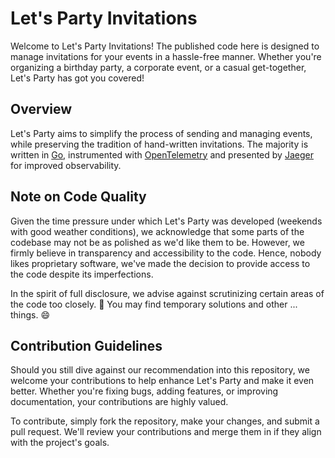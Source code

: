 # Let's Party Invitations

Welcome to Let's Party Invitations! The published code here is designed to manage invitations for your events in a hassle-free manner. Whether you're organizing a birthday party, a corporate event, or a casual get-together, Let's Party has got you covered!

## Overview 

Let's Party aims to simplify the process of sending and managing events, while preserving the tradition of hand-written invitations.
The majority is written in [Go](https://go.dev/), instrumented with [OpenTelemetry](https://opentelemetry.io/) and presented by [Jaeger](https://www.jaegertracing.io) for improved observability.

## Note on Code Quality

Given the time pressure under which Let's Party was developed (weekends with good weather conditions), we acknowledge that some parts of the codebase may not be as polished as we'd like them to be. However, we firmly believe in transparency and accessibility to the code. Hence, nobody likes proprietary software, we've made the decision to provide access to the code despite its imperfections.

In the spirit of full disclosure, we advise against scrutinizing certain areas of the code too closely. 🐇 You may find temporary solutions and other ... things. 😄

## Contribution Guidelines

Should you still dive against our recommendation into this repository, we welcome your contributions to help enhance Let's Party and make it even better. Whether you're fixing bugs, adding features, or improving documentation, your contributions are highly valued.

To contribute, simply fork the repository, make your changes, and submit a pull request. We'll review your contributions and merge them in if they align with the project's goals.
